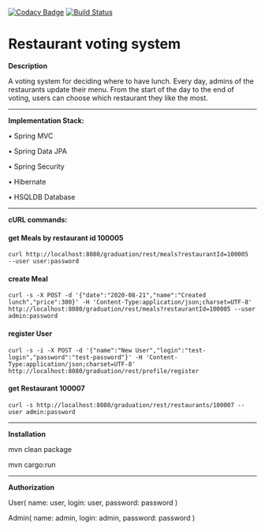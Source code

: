 [![Codacy Badge](https://app.codacy.com/project/badge/Grade/2fe90b89d1f642909e83e3bbf258e615)](https://www.codacy.com/manual/leonaugust/graduation?utm_source=github.com&amp;utm_medium=referral&amp;utm_content=leonaugust/graduation&amp;utm_campaign=Badge_Grade)
[![Build Status](https://travis-ci.org/leonaugust/graduation.svg?branch=master)](https://travis-ci.org/leonaugust/graduation)


Restaurant voting system
===============================

**Description**

A voting system for deciding where to have lunch. Every day, admins of the restaurants update their menu.
From the start of the day to the end of voting, users can choose which restaurant they like the most.

------------------------------

**Implementation Stack:**

• Spring MVC

• Spring Data JPA

• Spring Security

• Hibernate

• HSQLDB Database

------------------------------

**cURL commands:**

#### get Meals by restaurant id 100005
`curl http://localhost:8080/graduation/rest/meals?restaurantId=100005  --user user:password`

#### create Meal
`curl -s -X POST -d '{"date":"2020-08-21","name":"Created lunch","price":300}' -H 'Content-Type:application/json;charset=UTF-8' http://localhost:8080/graduation/rest/meals?restaurantId=100005 --user admin:password`

#### register User
`curl -s -i -X POST -d '{"name":"New User","login":"test-login","password":"test-password"}' -H 'Content-Type:application/json;charset=UTF-8' http://localhost:8080/graduation/rest/profile/register`

#### get Restaurant 100007
`curl -s http://localhost:8080/graduation/rest/restaurants/100007 --user admin:password`

------------------------------

**Installation**

mvn clean package

mvn cargo:run
    
------------------------------

**Authorization**

User(
name: user, login: user, password: password
)

Admin(
name: admin, login: admin, password: password
)


 
